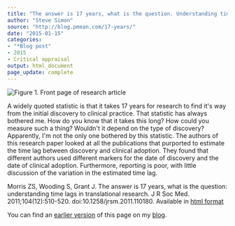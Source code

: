 ```yaml
---
title: "The answer is 17 years, what is the question. Understanding time lags in translational research"
author: "Steve Simon"
source: "http://blog.pmean.com/17-years/"
date: "2015-01-15"
categories:
- "*Blog post"
- 2015
- Critical appraisal
output: html_document
page_update: complete
---
```


![Figure 1. Front page of research article](http://www.pmean.com/new-images/15/17-years01.png)

<div class="notes">

A widely quoted statistic is that it takes 17 years for research to find it's way from the initial discovery to clinical practice. That statistic has always bothered me. How do you know that it takes this long? How could you measure such a thing? Wouldn't it depend on the type of discovery? Apparently, I'm not the only one bothered by this statistic. The authors of this research paper looked at all the publications that purported to estimate the time lag between discovery and clinical adoption. They found that different authors used different markers for the date of discovery and the date of clinical adoption. Furthermore, reporting is poor, with little discussion of the variation in the estimated time lag.

Morris ZS, Wooding S, Grant J. The answer is 17 years, what is the question: understanding time lags in translational research. J R Soc Med. 2011;104(12):510-520. doi:10.1258/jrsm.2011.110180. Available in [html format][mor1]

You can find an [earlier version][sim1] of this page on my [blog][sim2].

[sim1]: http://blog.pmean.com/17-years/
[sim2]: http://blog.pmean.com

[mor1]: http://jrs.sagepub.com/content/104/12/510.full

</div>
